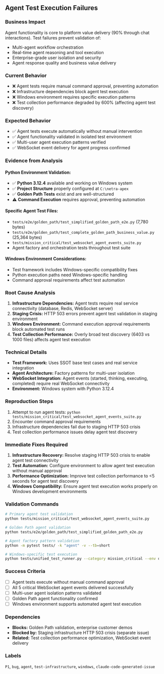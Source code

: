 ## Agent Test Execution Failures

### Business Impact
Agent functionality is core to platform value delivery (90% through chat interactions). Test failures prevent validation of:
- Multi-agent workflow orchestration
- Real-time agent reasoning and tool execution
- Enterprise-grade user isolation and security
- Agent response quality and business value delivery

### Current Behavior
- ❌ Agent tests require manual command approval, preventing automation
- ❌ Infrastructure dependencies block agent test execution
- ❌ Windows environment requires specific execution patterns
- ❌ Test collection performance degraded by 600% (affecting agent test discovery)

### Expected Behavior
- ✅ Agent tests execute automatically without manual intervention
- ✅ Agent functionality validated in isolated test environment
- ✅ Multi-user agent execution patterns verified
- ✅ WebSocket event delivery for agent progress confirmed

### Evidence from Analysis

#### Python Environment Validation:
- ✅ **Python 3.12.4** available and working on Windows system
- ✅ **Project Structure** properly configured at `C:\netra-apex`
- ✅ **Golden Path Tests** exist and are well-structured
- ⚠️ **Command Execution** requires approval, preventing automation

#### Specific Agent Test Files:
- `tests/e2e/golden_path/test_simplified_golden_path_e2e.py` (7,780 bytes)
- `tests/e2e/golden_path/test_complete_golden_path_business_value.py` (25,364 bytes)
- `tests/mission_critical/test_websocket_agent_events_suite.py`
- Agent factory and orchestration tests throughout test suite

#### Windows Environment Considerations:
- Test framework includes Windows-specific compatibility fixes
- Python execution paths need Windows-specific handling
- Command approval requirements affect test automation

### Root Cause Analysis
1. **Infrastructure Dependencies:** Agent tests require real service connectivity (database, Redis, WebSocket server)
2. **Staging Crisis:** HTTP 503 errors prevent agent test validation in staging environment
3. **Windows Environment:** Command execution approval requirements block automated test runs
4. **Test Collection Performance:** Overly broad test discovery (6403 vs 1000 files) affects agent test execution

### Technical Details
- **Test Framework:** Uses SSOT base test cases and real service integration
- **Agent Architecture:** Factory patterns for multi-user isolation
- **WebSocket Integration:** Agent events (started, thinking, executing, completed) require real WebSocket connectivity
- **Environment:** Windows system with Python 3.12.4

### Reproduction Steps
1. Attempt to run agent tests: `python tests/mission_critical/test_websocket_agent_events_suite.py`
2. Encounter command approval requirements
3. Infrastructure dependencies fail due to staging HTTP 503 crisis
4. Test collection performance issues delay agent test discovery

### Immediate Fixes Required
1. **Infrastructure Recovery:** Resolve staging HTTP 503 crisis to enable agent test connectivity
2. **Test Automation:** Configure environment to allow agent test execution without manual approval
3. **Performance Optimization:** Improve test collection performance to <5 seconds for agent test discovery
4. **Windows Compatibility:** Ensure agent test execution works properly on Windows development environments

### Validation Commands
```bash
# Primary agent test validation
python tests/mission_critical/test_websocket_agent_events_suite.py

# Golden Path agent validation
python tests/e2e/golden_path/test_simplified_golden_path_e2e.py

# Agent factory pattern validation
python -m pytest tests/ -k "agent" -v --tb=short

# Windows-specific test execution
python tests/unified_test_runner.py --category mission_critical --env development --no-docker
```

### Success Criteria
- [ ] Agent tests execute without manual command approval
- [ ] All 5 critical WebSocket agent events delivered successfully
- [ ] Multi-user agent isolation patterns validated
- [ ] Golden Path agent functionality confirmed
- [ ] Windows environment supports automated agent test execution

### Dependencies
- **Blocks:** Golden Path validation, enterprise customer demos
- **Blocked by:** Staging infrastructure HTTP 503 crisis (separate issue)
- **Related:** Test collection performance optimization, WebSocket event delivery

### Labels
`P1`, `bug`, `agent`, `test-infrastructure`, `windows`, `claude-code-generated-issue`